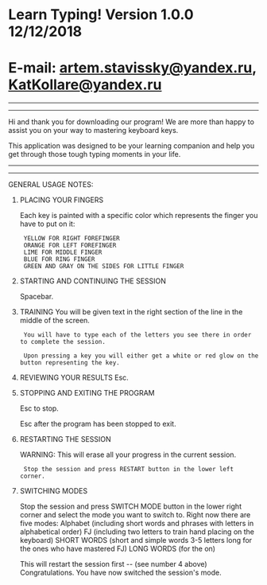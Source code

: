 # Learn Typing! Version 1.0.0 12/12/2018
# E-mail: artem.stavissky@yandex.ru, KatKollare@yandex.ru
______________________________________________________________________
-------------------------------------------------------------------

Hi and thank you for downloading our program! We are more than
happy to assist you on your way to mastering keyboard keys.

This application was designed to be your learning companion and
help you get through those tough typing moments in your life.

_________________________________________________________________________________________________________
-----------------------------------------------------------------------------------------------------

GENERAL USAGE NOTES:

1. PLACING YOUR FINGERS

	Each key is painted with a specific color which represents the finger you have to put on it:

		YELLOW FOR RIGHT FOREFINGER
		ORANGE FOR LEFT FOREFINGER
		LIME FOR MIDDLE FINGER
		BLUE FOR RING FINGER
		GREEN AND GRAY ON THE SIDES FOR LITTLE FINGER

2. STARTING AND CONTINUING THE SESSION

	Spacebar.

3. TRAINING
		You will be given text in the right section of the line in the middle of the screen.

		You will have to type each of the letters you see there in order to complete the session.
		
		Upon pressing a key you will either get a white or red glow on the button representing the key.

4. REVIEWING YOUR RESULTS
	Esc.
		

5. STOPPING AND EXITING THE PROGRAM

	Esc to stop.

	Esc after the program has been stopped to exit.

6. RESTARTING THE SESSION
	
	WARNING:
	This will erase all your progress in the current session.

		Stop the session and press RESTART button in the lower left corner.

7. SWITCHING MODES
	
	Stop the session and press SWITCH MODE button in the lower right corner
		and select the mode you want to switch to.
    Right now there are five modes:
      Alphabet (including short words and phrases with letters in alphabetical order)
      FJ (including two letters to train hand placing on the keyboard)
      SHORT WORDS (short and simple words 3-5 letters long for the ones who have mastered FJ)
      LONG WORDS (for the on)

	This will restart the session first -- (see number 4 above)
		Congratulations. You have now switched the session's mode.
